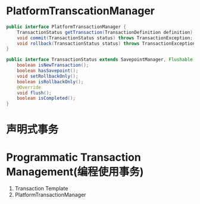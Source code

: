 # PlatformTranscationManager

```java
public interface PlatformTransactionManager {
    TransactionStatus getTransaction(TransactionDefinition definition) throws TransactionException;
    void commit(TransactionStatus status) throws TransactionException;
    void rollback(TransactionStatus status) throws TransactionException;
}
```

```java
public interface TransactionStatus extends SavepointManager, Flushable {
    boolean isNewTransaction();
    boolean hasSavepoint();
    void setRollbackOnly();
    boolean isRollbackOnly();
    @Override
    void flush();
    boolean isCompleted();
}
```

# 声明式事务

# Programmatic Transaction Management(编程使用事务)

1. Transaction Template
2. PlatformTransactionManager


